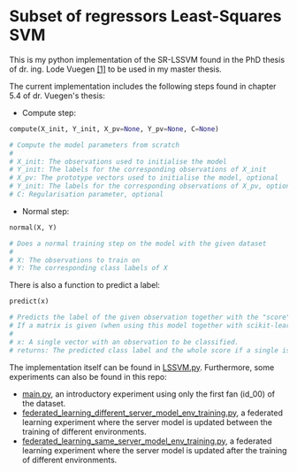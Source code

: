 # Subset of regressors Least-Squares SVM

This is my python implementation of the SR-LSSVM found in the PhD thesis of dr. ing. Lode Vuegen
[[1]](https://kuleuven.limo.libis.be/discovery/fulldisplay?docid=lirias2850184&context=SearchWebhook&vid=32KUL_KUL:Lirias&search_scope=lirias_profile&tab=LIRIAS&adaptor=SearchWebhook&lang=nl)
to be used in my master thesis.

The current implementation includes the following steps found in chapter 5.4 of dr. Vuegen's thesis:

* Compute step:

```python
compute(X_init, Y_init, X_pv=None, Y_pv=None, C=None)

# Compute the model parameters from scratch
# 
# X_init: The observations used to initialise the model
# Y_init: The labels for the corresponding observations of X_init
# X_pv: The prototype vectors used to initialise the model, optional
# Y_init: The labels for the corresponding observations of X_pv, optional
# C: Regularisation parameter, optional
```

* Normal step:

```python
normal(X, Y)

# Does a normal training step on the model with the given dataset
# 
# X: The observations to train on
# Y: The corresponding class labels of X
```

There is also a function to predict a label:

```python
predict(x)

# Predicts the label of the given observation together with the "score" of the sample i.e. the value calculated with.
# If a matrix is given (when using this model together with scikit-learn for example) a numpy array of predictions is returned without the scores.
# 
# x: A single vector with an observation to be classified.
# returns: The predicted class label and the whole score if a single is provided. If a matrix is provided a numpy array of predictions
```

The implementation itself can be found in [LSSVM.py](https://github.com/Ferwardo/LSSVM/blob/main/LSSVM.py).
Furthermore, some experiments can also be found in this repo:
* [main.py](https://github.com/Ferwardo/LSSVM/blob/main/main.py), an introductory experiment using only the first fan (id_00) of the dataset.
* [federated_learning_different_server_model_env_training.py](https://github.com/Ferwardo/LSSVM/blob/main/federated_learning_different_server_model_env_training.py), a federated learning experiment where the server model is updated between the training of different environments. 
* [federated_learning_same_server_model_env_training.py](https://github.com/Ferwardo/LSSVM/blob/main/federated_learning_same_server_model_env_training.py), a federated learning experiment where the server model is updated after the training of different environments. 
